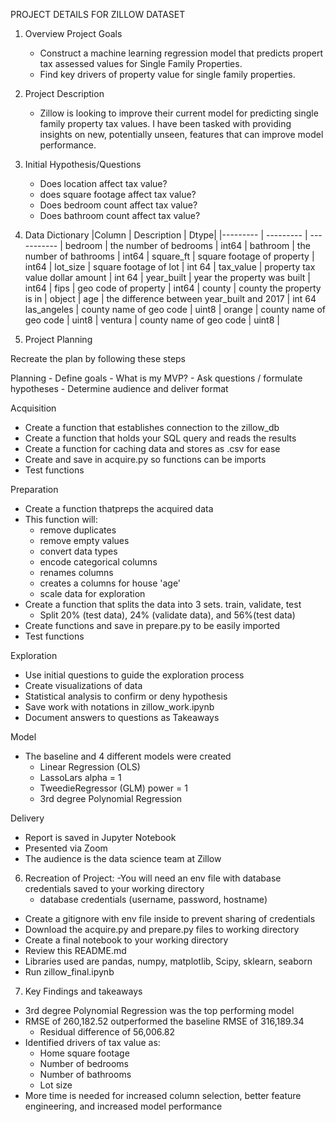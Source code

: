 PROJECT DETAILS FOR ZILLOW DATASET

1. Overview Project Goals

    - Construct a machine learning regression model that predicts propert tax assessed values for Single Family Properties.
    - Find key drivers of property value for single family properties.

2. Project Description
    - Zillow is looking to improve their current model for predicting single family property tax values. I have been tasked with providing insights on new, potentially unseen, features that can improve model performance.

3. Initial Hypothesis/Questions

    - Does location affect tax value?
    - does square footage affect tax value?
    - Does bedroom count affect tax value?
    - Does bathroom count affect tax value?

4. Data Dictionary 
   |Column | Description | Dtype|
    |--------- | --------- | ----------- |
    bedroom | the number of bedrooms | int64 |
    bathroom | the number of bathrooms | int64 |
    square_ft | square footage of property | int64 |
    lot_size | square footage of lot | int 64 |
    tax_value | property tax value dollar amount | int 64 |
    year_built | year the property was built | int64 |
    fips | geo code of property | int64 |
    county | county the property is in | object |
    age | the difference between year_built and 2017 | int 64
    las_angeles | county name of geo code  | uint8 |
    orange | county name of geo code | uint8 |
    ventura | county name of geo code | uint8 |


5. Project Planning

Recreate the plan by following these steps
    
Planning 
    - Define goals
    - What is my MVP?
    - Ask questions / formulate hypotheses
    - Determine audience and deliver format

Acquisition

- Create a function that establishes connection to the zillow_db
- Create a function that holds your SQL query and reads the results
- Create a function for caching data and stores as .csv for ease
- Create and save in acquire.py so functions can be imports
- Test functions

Preparation
- Create a function thatpreps the acquired data
- This function will:
    - remove duplicates
    - remove empty values
    - convert data types
    - encode categorical columns
    - renames columns
    - creates a columns for house 'age'
    - scale data for exploration
- Create a function that splits the data into 3 sets. train, validate, test
    - Split 20% (test data), 24% (validate data), and 56%(test data)
- Create functions and save in prepare.py to be easily imported
- Test functions

Exploration 
- Use initial questions to guide the exploration process
- Create visualizations of data
- Statistical analysis to confirm or deny hypothesis
- Save work with notations in zillow_work.ipynb
- Document answers to questions as Takeaways

Model
- The baseline and 4 different models were created
    - Linear Regression (OLS)
    - LassoLars alpha = 1
    - TweedieRegressor (GLM) power = 1
    - 3rd degree Polynomial Regression

Delivery
- Report is saved in Jupyter Notebook
-  Presented via Zoom
- The audience is the data science team at Zillow

6. Recreation of Project:
-You will need an env file with database credentials saved to your working directory
    - database credentials (username, password, hostname)
- Create a gitignore with env file inside to prevent sharing of credentials
- Download the acquire.py and prepare.py files to working directory
- Create a final notebook to your working directory
- Review this README.md
- Libraries used are pandas, numpy, matplotlib, Scipy, sklearn, seaborn
- Run zillow_final.ipynb

7. Key Findings and takeaways
- 3rd degree Polynomial Regression was the top performing model
- RMSE of 260,182.52 outperformed the baseline RMSE of 316,189.34
    - Residual difference of 56,006.82 
- Identified drivers of tax value as:
    - Home square footage
    - Number of bedrooms
    - Number of bathrooms
    - Lot size
- More time is needed for increased column selection, better feature engineering, and increased model performance